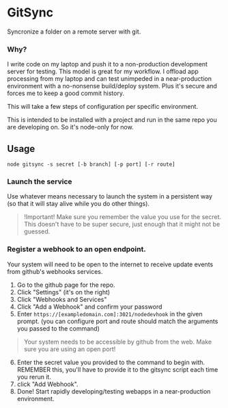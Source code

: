# GitSync
Syncronize a folder on a remote server with git.

### Why?
I write code on my laptop and push it to a non-production development server for testing. This model is great for my workflow. I offload app processing from my laptop and can test unimpeded in a near-production environment with a no-nonsense build/deploy system. Plus it's secure and forces me to keep a good commit history.

This will take a few steps of configuration per specific environment.

This is intended to be installed with a project and run in the same repo you are developing on. So it's node-only for now.

## Usage
  ```node gitsync -s secret [-b branch] [-p port] [-r route]```

### Launch the service
Use whatever means necessary to launch the system in a persistent way (so that it will stay alive while you do other things).
>!Important! Make sure you remember the value you use for the secret. This doesn't have to be super secure, just enough that it might not be guessed.

### Register a webhook to an open endpoint.
Your system will need to be open to the internet to receive update events from github's webhooks services.

1. Go to the github page for the repo.
2. Click "Settings" (it's on the right)
3. Click "Webhooks and Services"
4. Click "Add a Webhook" and confirm your password
5. Enter `https://[exampledomain.com]:3021/nodedevhook` in the given prompt. (you can configure port and route should match the arguments you passed to the command)
>Your system needs to be accessible by github from the web. Make sure you are using an open port!
6. Enter the secret value you provided to the command to begin with. REMEMBER this, you'll have to provide it to the gitsync script each time you rerun it.
7. click "Add Webhook".
8. Done! Start rapidly developing/testing webapps in a near-production environment.
